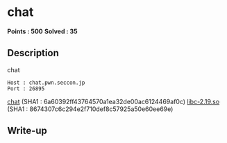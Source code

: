 # chat

**Points : 500**
**Solved : 35**

## Description

chat

	Host : chat.pwn.seccon.jp
	Port : 26895

[chat](chat) (SHA1 : 6a60392ff43764570a1ea32de00ac6124469af0c)
[libc-2.19.so](libc-2.19.so-8674307c6c294e2f710def8c57925a50e60ee69e) (SHA1 : 8674307c6c294e2f710def8c57925a50e60ee69e)

## Write-up


